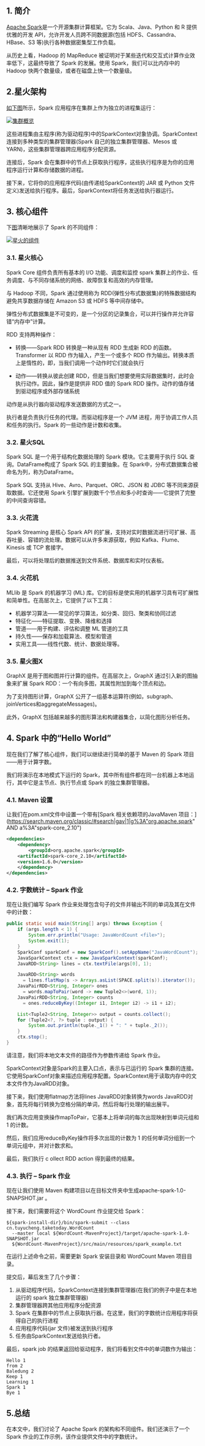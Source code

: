 ## 1. 简介

[Apache Spark](https://spark.apache.org/)是一个开源集群计算框架。它为 Scala、Java、Python 和 R 提供优雅的开发 API，允许开发人员跨不同数据源(包括 HDFS、Cassandra、HBase、S3 等)执行各种数据密集型工作负载。

从历史上看，Hadoop 的 MapReduce 被证明对于某些迭代和交互式计算作业效率低下，这最终导致了 Spark 的发展。使用 Spark，我们可以比内存中的 Hadoop 快两个数量级，或者在磁盘上快一个数量级。

## 2.星火架构

[如下图](https://spark.apache.org/docs/latest/cluster-overview.html)所示，Spark 应用程序在集群上作为独立的进程集运行：

[![集群概览](https://www.baeldung.com/wp-content/uploads/2017/10/cluster-overview-300x144.png)](https://www.baeldung.com/wp-content/uploads/2017/10/cluster-overview.png)

 

这些进程集由主程序(称为驱动程序)中的SparkContext对象协调。SparkContext连接到多种类型的集群管理器(Spark 自己的独立集群管理器、Mesos 或 YARN)，这些集群管理器跨应用程序分配资源。

连接后，Spark 会在集群中的节点上获取执行程序，这些执行程序是为你的应用程序运行计算和存储数据的进程。

接下来，它将你的应用程序代码(由传递给SparkContext的 JAR 或 Python 文件定义)发送给执行程序。最后，SparkContext将任务发送给执行器运行。

## 3. 核心组件

下[图](https://intellipaat.com/tutorial/spark-tutorial/apache-spark-components/)清晰地展示了 Spark 的不同组件：

[![星火的组件](https://www.baeldung.com/wp-content/uploads/2017/10/Components-of-Spark-300x143.jpg)](https://www.baeldung.com/wp-content/uploads/2017/10/Components-of-Spark.jpg)

 

### 3.1. 星火核心

Spark Core 组件负责所有基本的 I/O 功能、调度和监控 spark 集群上的作业、任务调度、与不同存储系统的网络、故障恢复和高效的内存管理。

与 Hadoop 不同，Spark 通过使用称为 RDD(弹性分布式数据集)的特殊数据结构避免共享数据存储在 Amazon S3 或 HDFS 等中间存储中。

弹性分布式数据集是不可变的，是一个分区的记录集合，可以并行操作并允许容错“内存中”计算。

RDD 支持两种操作：

-   转换——Spark RDD 转换是一种从现有 RDD 生成新 RDD 的函数。Transformer 以 RDD 作为输入，产生一个或多个 RDD 作为输出。转换本质上是惰性的，即，当我们调用一个动作时它们就会执行

-   动作——转换从彼此创建 RDD，但是当我们想要使用实际数据集时，此时会执行动作。因此，操作是提供非 RDD 值的 Spark RDD 操作。动作的值存储到驱动程序或外部存储系统

动作是从执行器向驱动程序发送数据的方式之一。

执行者是负责执行任务的代理。而驱动程序是一个 JVM 进程，用于协调工作人员和任务的执行。Spark 的一些动作是计数和收集。

### 3.2. 星火SQL

Spark SQL 是一个用于结构化数据处理的 Spark 模块。它主要用于执行 SQL 查询。DataFrame构成了 Spark SQL 的主要抽象。在 Spark中，分布式数据集合被命名为列，称为DataFrame。

Spark SQL 支持从 Hive、Avro、Parquet、ORC、JSON 和 JDBC 等不同来源获取数据。它还使用 Spark 引擎扩展到数千个节点和多小时查询——它提供了完整的中间查询容错。

### 3.3. 火花流

Spark Streaming 是核心 Spark API 的扩展，支持对实时数据流进行可扩展、高吞吐量、容错的流处理。数据可以从许多来源获取，例如 Kafka、Flume、Kinesis 或 TCP 套接字。

最后，可以将处理后的数据推送到文件系统、数据库和实时仪表板。

### 3.4. 火花机

MLlib 是 Spark 的机器学习 (ML) 库。它的目标是使实用的机器学习具有可扩展性和简单性。在高层次上，它提供了以下工具：

-   机器学习算法——常见的学习算法，如分类、回归、聚类和协同过滤
-   特征化——特征提取、变换、降维和选择
-   管道——用于构建、评估和调整 ML 管道的工具
-   持久性——保存和加载算法、模型和管道
-   实用工具——线性代数、统计、数据处理等。

### 3.5. 星火图X

GraphX 是用于图和图并行计算的组件。在高层次上，GraphX 通过引入新的图抽象来扩展 Spark RDD：一个有向多图，其属性附加到每个顶点和边。

为了支持图形计算，GraphX 公开了一组基本运算符(例如，subgraph、joinVertices和aggregateMessages)。

此外，GraphX 包括越来越多的图形算法和构建器集合，以简化图形分析任务。

## 4. Spark 中的“Hello World”

现在我们了解了核心组件，我们可以继续进行简单的基于 Maven 的 Spark 项目——用于计算字数。

我们将演示在本地模式下运行的 Spark，其中所有组件都在同一台机器上本地运行，其中它是主节点、执行节点或 Spark 的独立集群管理器。

### 4.1. Maven 设置

让我们在pom.xml文件中设置一个带有[Spark 相关依赖项的JavaMaven 项目：](https://search.maven.org/classic/#search|gav|1|g%3A"org.apache.spark" AND a%3A"spark-core_2.10")

```xml
<dependencies>
    <dependency>
        <groupId>org.apache.spark</groupId>
	<artifactId>spark-core_2.10</artifactId>
	<version>1.6.0</version>
    </dependency>
</dependencies>
```

### 4.2. 字数统计 – Spark 作业

现在让我们编写 Spark 作业来处理包含句子的文件并输出不同的单词及其在文件中的计数：

```java
public static void main(String[] args) throws Exception {
    if (args.length < 1) {
        System.err.println("Usage: JavaWordCount <file>");
        System.exit(1);
    }
    SparkConf sparkConf = new SparkConf().setAppName("JavaWordCount");
    JavaSparkContext ctx = new JavaSparkContext(sparkConf);
    JavaRDD<String> lines = ctx.textFile(args[0], 1);

    JavaRDD<String> words 
      = lines.flatMap(s -> Arrays.asList(SPACE.split(s)).iterator());
    JavaPairRDD<String, Integer> ones 
      = words.mapToPair(word -> new Tuple2<>(word, 1));
    JavaPairRDD<String, Integer> counts 
      = ones.reduceByKey((Integer i1, Integer i2) -> i1 + i2);

    List<Tuple2<String, Integer>> output = counts.collect();
    for (Tuple2<?, ?> tuple : output) {
        System.out.println(tuple._1() + ": " + tuple._2());
    }
    ctx.stop();
}
```

请注意，我们将本地文本文件的路径作为参数传递给 Spark 作业。

SparkContext对象是Spark的主要入口点，表示与已运行的 Spark 集群的连接。它使用SparkConf对象来描述应用程序配置。SparkContext用于读取内存中的文本文件作为JavaRDD对象。

接下来，我们使用flatmap方法将lines JavaRDD对象转换为words JavaRDD对象，首先将每行转换为空格分隔的单词，然后将每行处理的输出展平。

我们再次应用变换操作mapToPair，它基本上将单词的每次出现映射到单词元组和 1 的计数。

然后，我们应用reduceByKey操作将多次出现的计数为 1 的任何单词分组到一个单词元组中，并对计数求和。

最后，我们执行 c ollect RDD action 得到最终的结果。

### 4.3. 执行 – Spark 作业

现在让我们使用 Maven 构建项目以在目标文件夹中生成apache-spark-1.0-SNAPSHOT.jar 。

接下来，我们需要将这个 WordCount 作业提交给 Spark：

```shell
${spark-install-dir}/bin/spark-submit --class cn.tuyucheng.taketoday.WordCount 
  --master local ${WordCount-MavenProject}/target/apache-spark-1.0-SNAPSHOT.jar
  ${WordCount-MavenProject}/src/main/resources/spark_example.txt
```

在运行上述命令之前，需要更新 Spark 安装目录和 WordCount Maven 项目目录。

提交后，幕后发生了几个步骤：

1.  从驱动程序代码，SparkContext连接到集群管理器(在我们的例子中是在本地运行的 spark 独立集群管理器)
2.  集群管理器跨其他应用程序分配资源
3.  Spark 在集群中的节点上获取执行器。在这里，我们的字数统计应用程序将获得自己的执行进程
4.  应用程序代码(jar 文件)被发送到执行程序
5.  任务由SparkContext发送给执行者。

最后，spark job 的结果返回给驱动程序，我们将看到文件中的单词数作为输出：

```shell
Hello 1
from 2
Baledung 2
Keep 1
Learning 1
Spark 1
Bye 1
```

## 5.总结

在本文中，我们讨论了 Apache Spark 的架构和不同组件。我们还演示了一个 Spark 作业的工作示例，该作业提供文件中的字数统计。